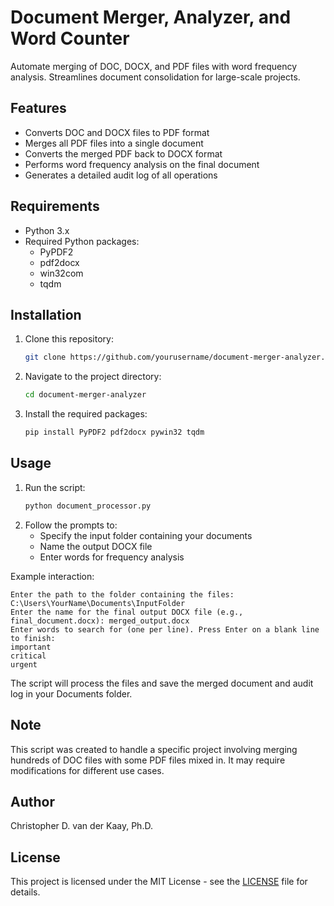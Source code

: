 # Document Merger, Analyzer, and Word Counter

Automate merging of DOC, DOCX, and PDF files with word frequency analysis. Streamlines document consolidation for large-scale projects.

## Features

- Converts DOC and DOCX files to PDF format
- Merges all PDF files into a single document
- Converts the merged PDF back to DOCX format
- Performs word frequency analysis on the final document
- Generates a detailed audit log of all operations

## Requirements

- Python 3.x
- Required Python packages:
  - PyPDF2
  - pdf2docx
  - win32com
  - tqdm

## Installation

1. Clone this repository:
   ```bash
   git clone https://github.com/yourusername/document-merger-analyzer.git
   ```
2. Navigate to the project directory:
   ```bash
   cd document-merger-analyzer
   ```
3. Install the required packages:
   ```bash
   pip install PyPDF2 pdf2docx pywin32 tqdm
   ```

## Usage

1. Run the script:
   ```bash
   python document_processor.py
   ```
2. Follow the prompts to:
   - Specify the input folder containing your documents
   - Name the output DOCX file
   - Enter words for frequency analysis

Example interaction:

```
Enter the path to the folder containing the files: C:\Users\YourName\Documents\InputFolder
Enter the name for the final output DOCX file (e.g., final_document.docx): merged_output.docx
Enter words to search for (one per line). Press Enter on a blank line to finish:
important
critical
urgent
```

The script will process the files and save the merged document and audit log in your Documents folder.

## Note

This script was created to handle a specific project involving merging hundreds of DOC files with some PDF files mixed in. It may require modifications for different use cases.

## Author

Christopher D. van der Kaay, Ph.D.

## License

This project is licensed under the MIT License - see the [LICENSE](LICENSE) file for details.
